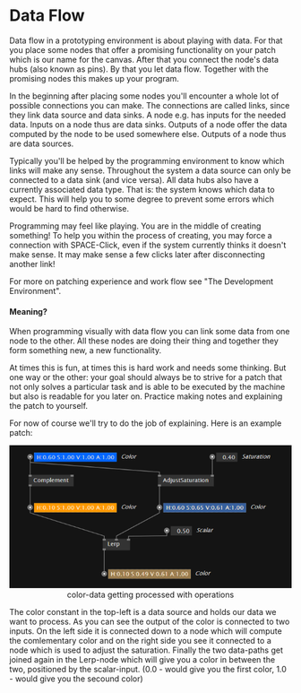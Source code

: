 # Data Flow

Data flow in a prototyping environment is about playing with data. For that you place some nodes that offer a promising functionality on your patch which is our name for the canvas. After that you connect the node's data hubs \(also known as pins\). By that you let data flow. Together with the promising nodes this makes up your program.

In the beginning after placing some nodes you'll encounter a whole lot of possible connections you can make. The connections are called links, since they link data source and data sinks. A node e.g. has inputs for the needed data. Inputs on a node thus are data sinks. Outputs of a node offer the data computed by the node to be used somewhere else. Outputs of a node thus are data sources.

Typically you'll be helped by the programming environment to know which links will make any sense. Throughout the system a data source can only be connected to a data sink \(and vice versa\). All data hubs also have a currently associated data type. That is: the system knows which data to expect. This will help you to some degree to prevent some errors which would be hard to find otherwise.

Programming may feel like playing. You are in the middle of creating something! To help you within the process of creating, you may force a connection with SPACE-Click, even if the system currently thinks it doesn't make sense. It may make sense a few clicks later after disconnecting another link!

For more on patching experience and work flow see "The Development Environment".

#### Meaning?

When programming visually with data flow you can link some data from one node to the other. All these nodes are doing their thing and together they form something new, a new functionality. 

At times this is fun, at times this is hard work and needs some thinking. But one way or the other: your goal should always be to strive for a patch that not only solves a particular task and is able to be executed by the machine but also is readable for you later on. Practice making notes and explaining the patch to yourself.

For now of course we'll try to do the job of explaining. Here is an example patch:

<p style="text-align:center">
<img src="../images/introduction/datatype-color-operation-example.png">
</br>color-data getting processed with operations</p>

The color constant in the top-left is a data source and holds our data we want to process. As you can see the output of the color is connected to two inputs. On the left side it is connected down to a node which will compute the comlementary color and on the right side you see it connected to a node which is used to adjust the saturation. Finally the two data-paths get joined again in the Lerp-node which will give you a color in between the two, positioned by the scalar-input. (0.0 - would give you the first color, 1.0 - would give you the secound color)


